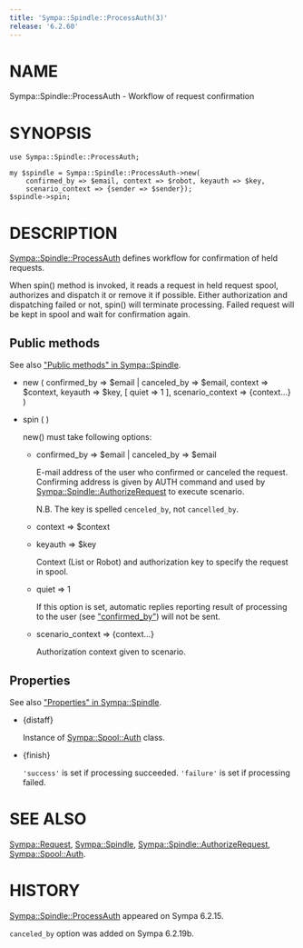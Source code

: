 ```yaml
---
title: 'Sympa::Spindle::ProcessAuth(3)'
release: '6.2.60'
---
```


# NAME

Sympa::Spindle::ProcessAuth - Workflow of request confirmation

# SYNOPSIS

    use Sympa::Spindle::ProcessAuth;

    my $spindle = Sympa::Spindle::ProcessAuth->new(
        confirmed_by => $email, context => $robot, keyauth => $key,
        scenario_context => {sender => $sender});
    $spindle->spin;

# DESCRIPTION

[Sympa::Spindle::ProcessAuth](./Sympa-Spindle-ProcessAuth.3.md) defines workflow for confirmation of held
requests.

When spin() method is invoked, it reads a request in held request spool,
authorizes and dispatch it or remove it if possible.
Either authorization and dispatching failed or not, spin() will terminate
processing.
Failed request will be kept in spool and wait for confirmation again.

## Public methods

See also ["Public methods" in Sympa::Spindle](./Sympa-Spindle.3.md#public-methods).

- new ( confirmed\_by => $email &#124; canceled\_by => $email,
context => $context, keyauth => $key,
\[ quiet => 1 \], scenario\_context => {context...} )
- spin ( )

    new() must take following options:

    - confirmed\_by => $email &#124; canceled\_by => $email

        E-mail address of the user who confirmed or canceled the request.
        Confirming address is given by AUTH command and
        used by [Sympa::Spindle::AuthorizeRequest](./Sympa-Spindle-AuthorizeRequest.3.md) to execute scenario.

        N.B. The key is spelled `cenceled_by`, not `cancelled_by`.

    - context => $context
    - keyauth => $key

        Context (List or Robot) and authorization key to specify the request in
        spool.

    - quiet => 1

        If this option is set, automatic replies reporting result of processing
        to the user (see ["confirmed\_by"](#confirmed_by)) will not be sent.

    - scenario\_context => {context...}

        Authorization context given to scenario.

## Properties

See also ["Properties" in Sympa::Spindle](./Sympa-Spindle.3.md#properties).

- {distaff}

    Instance of [Sympa::Spool::Auth](./Sympa-Spool-Auth.3.md) class.

- {finish}

    `'success'` is set if processing succeeded.
    `'failure'` is set if processing failed.

# SEE ALSO

[Sympa::Request](./Sympa-Request.3.md),
[Sympa::Spindle](./Sympa-Spindle.3.md), [Sympa::Spindle::AuthorizeRequest](./Sympa-Spindle-AuthorizeRequest.3.md),
[Sympa::Spool::Auth](./Sympa-Spool-Auth.3.md).

# HISTORY

[Sympa::Spindle::ProcessAuth](./Sympa-Spindle-ProcessAuth.3.md) appeared on Sympa 6.2.15.

`canceled_by` option was added on Sympa 6.2.19b.
